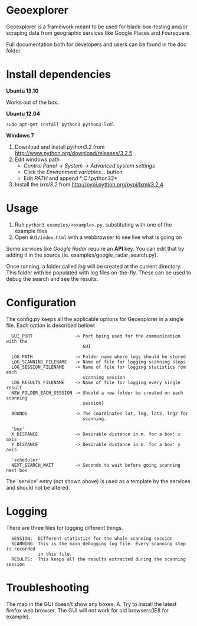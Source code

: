 Geoexplorer
========================================================================

Geoexplorer is a framework meant to be used for black-box-testing
and/or scraping data from geographic services like Google Places
and Foursquare.

Full documentation both for developers and users can be
found in the doc folder.



Install dependencies
========================================================================

**Ubuntu 13.10**

Works out of the box.

**Ubuntu 12.04**

    sudo apt-get install python3 python3-lxml

**Windows 7**

1. Download and install *python3.2* from http://www.python.org/download/releases/3.2.5
2. Edit windows path
    * *Control Panel* -> *System* -> *Advanced system settings*
    * Click the *Environment variables...* button
    * Edit *PATH* and append *;C:\python32\*
3. Install the *lxml3.2* from http://pypi.python.org/pypi/lxml/3.2.4


Usage
========================================================================

  1. Run `python3 examples/<example>.py`, substituting <example> with one
     of the example files
  2. Open `GUI/index.html` with a webbrowser to see live what is going on

Some services like *Google Radar* require an **API** key. You can edit that by
adding it in the source (ie. examples/google_radar_search.py).

Once running, a folder called *log* will be created at the current directory.
This folder with be populated with log files on-the-fly. These can be used to
debug the search and see the results.


Configuration
========================================================================

The config.py keeps all the applicable options for Geoexplorer in a single file.
Each option is described bellow:
 
      GUI_PORT                -> Port being used for the communication with the
                                 GUI
      
      LOG_PATH                -> Folder name where logs should be stored
      LOG_SCANNING_FILENAME   -> Name of file for logging scanning steps
      LOG_SESSION_FILENAME    -> Name of file for logging statistics fom each
                                 scanning session
      LOG_RESULTS_FILENAME    -> Name of file for logging every single result
      NEW_FOLDER_EACH_SESSION -> Should a new folder be created on each scanning
                                 session?
      
      BOUNDS                  -> The coordinates lat, lng, lat2, lng2 for
                                 scanning. 
      
      'box'
      X_DISTANCE              -> Desirable distance in m. for a box' x axis
      Y_DISTANCE              -> Desirable distance in m. for a box' y axis

      'scheduler'
      NEXT_SEARCH_WAIT        -> Seconds to wait before going scanning next box

The 'service' entry (not shown above) is used as a template by the services and should not
be altered.


Logging
========================================================================

There are three files for logging different things.

      SESSION:  Different statistics for the whole scanning session
      SCANNING: This is the main debugging log file. Every scanning step is recorded
                in this file.
      RESULTS:  This keeps all the results extracted during the scanning session


Troubleshooting
========================================================================

The map in the GUI doesn't show any boxes.
A. Try to install the latest firefox web browser. The GUI will not work
   for old browsers(IE8 for example).

